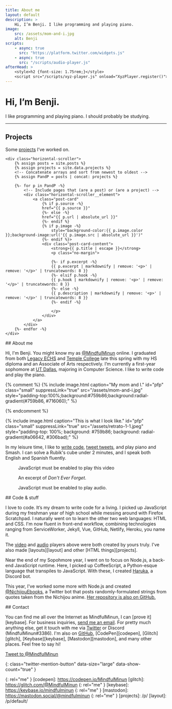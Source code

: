```yaml
---
title: About me
layout: default
description: >
    Hi, I’m Benji. I like programming and playing piano.
image:
    src: /assets/mom-and-i.jpg
    alt: Benji
scripts:
    - async: true
      src: "https://platform.twitter.com/widgets.js"
    - async: true
      src: "/scripts/audio-player.js"
afterHead: >
    <style>h2 {font-size: 1.75rem;}</style>
    <script src="/scripts/xyz-player.js" onload="XyzPlayer.register()"></script>
---
```


# Hi, I’m Benji.
I like programming and playing piano. I should probably be studying.
<hr>

<section>
    <h2>Projects</h2>
    <p>Some <a href="/p/">projects</a> I’ve worked on.</p>

    <div class="horizontal-scroller">
        {% assign posts = site.posts %}
        {% assign projects = site.data.projects %}
        <!-- Concatenate arrays and sort from newest to oldest -->
        {% assign PandP = posts | concat: projects %}

        {%- for p in PandP -%}
            <!-- Include pages that (are a post) or (are a project) -->
            <div class="horizontal-scroller__element">
                <a class="post-card"
                    {% if p.source -%}
                    href="{{ p.source }}"
                    {%- else -%}
                    href="{{ p.url | absolute_url }}"
                    {%- endif %}
                    {% if p.image -%}
                        style="background-color:{{ p.image.color }};background-image:url('{{ p.image.src | absolute_url }}')"
                    {%- endif %}>
                    <div class="post-card-content">
                        <strong>{{ p.title | escape }}</strong>
                        <p class="no-margin">

                        {%- if p.excerpt -%}
                        {{ p.excerpt | markdownify | remove: '<p>' | remove: '</p>' | truncatewords: 8 }}
                        {%- elsif p.hook -%}
                        {{ p.hook | markdownify | remove: '<p>' | remove: '</p>' | truncatewords: 8 }}
                        {%- else -%}
                        {{ p.description | markdownify | remove: '<p>' | remove: '</p>' | truncatewords: 8 }}
                        {%- endif -%}

                        </p>
                    </div>
                </a>
            </div>
        {%- endfor -%}
    </div>
</section>

<section markdown="1">
## About me

Hi, I'm Benji. You might know my as [@MindfulMinun][twitter] online. I graduated from both [Legacy ECHS](https://lechs.taylorisd.org) and [Temple College](https://templejc.edu) late this spring with my HS diploma and an Associate of Arts respectively. I’m currently a first-year sophomore at [UT Dallas](https://utdallas.edu), majoring in Computer Science. I like to write code and play the piano.


{% comment %}
{% include image.html
    caption="My mom and I."
    id="pfp" class="small"
    suppressLink="true"
    src="/assets/mom-and-i.jpg"
    style="padding-top:100%;background:#759b86;background:radial-gradient(#759b86, #716060);" %}


{% endcomment %}


{% include image.html
    caption="This is what I look like."
    id="pfp" class="small"
    suppressLink="true"
    src="/assets/retrato-1-1.jpeg"
    style="padding-top: 100%; background: #759b86; background: radial-gradient(#a06642, #306bad);" %}

In my leisure time, I like to [write code][github], [tweet tweets][twitter], and play piano and Smash. I can solve a Rubik's cube under 2 minutes, and I speak both English and Spanish fluently.
</section>

<figure>
    <div class="media-box">
        <xyz-player
            srcset="
                https://benjic.xyz/assets/goodbye/goodbye.webm video/webm,
                https://benjic.xyz/assets/goodbye/goodbye.mp4 video/mp4"
        ></xyz-player>
    </div>
    <noscript>
        <div class="block-warn">
            <p>JavaScript must be enabled to play this video</p>
        </div>
    </noscript>
    <figcaption>An excerpt of <em>Don't Ever Forget</em>.</figcaption>
</figure>

<figure>
    <div class="audio-player" hidden>
        <audio>
            <source src="/assets/goodbye/Don't_Ever_Forget--Musescore-2018-11-23.ogg" type="audio/ogg">
            <source src="/assets/goodbye/Don't_Ever_Forget--Musescore-2018-11-23.mp3" type="audio/mpeg">
        </audio>
        <div class="audio-player__content">
            <span class="title">Don’t Ever Forget &mdash; Arata Iiyoshi</span>
            <span class="song-data">
                <!-- <a href="/assets/goodbye/Copia de Goodbye.zip" class="txt-alike"
                    download="Don't Ever Forget.zip"
                    title="Download Garageband Project file (zipped)"
                    aria-label="Download Garageband Project file (zipped)">
                    <span class="txt-u">Garageband</span>
                    <i class="material-icons audio-player__icon">get_app</i>
                </a> -->
                <a href="https://musescore.com/user/16771186/scores/5222447"
                    class="txt-alike" target="_blank"
                    aria-label="View in Musescore (opens new tab)"
                    >
                    View in Musescore
                    <i class="material-icons audio-player__icon">open_in_new</i>
                </a>
                <a href="/assets/goodbye/Don't_Ever_Forget--Musescore-2018-11-23.mp3" class="txt-alike"
                    download="Don't Ever Forget.mp3"
                    title="Download mp3"
                    aria-label="Download mp3">
                    .mp3
                    <i class="material-icons audio-player__icon">get_app</i>
                </a>
                <a href="/assets/goodbye/Don't_Ever_Forget--Musescore-2018-11-23.ogg" class="txt-alike"
                    download="Don't Ever Forget.ogg"
                    title="Download ogg"
                    aria-label="Download ogg">
                    .ogg
                    <i class="material-icons audio-player__icon">get_app</i>
                </a>
            </span>
        </div>
    </div>
    <noscript>
        <div class="block-warn">
            <p>JavaScript must be enabled to play audio.</p>
        </div>
    </noscript>
</figure>

<section markdown="1">
## Code &amp; stuff

I love to code. It’s my dream to write code for a living. I picked up JavaScript during my freshman year of high school while messing around with Firefox Scratchpad. I naturally went on to learn the other two web languages: HTML and CSS. I'm now fluent in front-end workflow, combining technologies ranging from ServiceWorker, Jekyll, Vue, GitHub, Netlify, Heroku, you name it.

The [video](https://github.com/MindfulMinun/xyz-custom-elements) and [audio](https://codepen.io/MindfulMinun/pen/vRjPwP) players above were both created by yours truly. I've also made [layouts][layout] and other [HTML things][projects].

Near the end of my Sopohmore year, I went on to focus on Node.js, a back-end JavaScript runtime. Here, I picked up CoffeeScript, a Python-esque language that transpiles to JavaScript. With these, I created [Haruka][haruka], a Discord bot.

This year, I've worked some more with Node.js and created [@NichijouEbooks][NichijouEbooks], a Twitter bot that posts randomly-formulated strings from quotes taken from the Nichijou anime. [Her repository is also on GitHub.](https://github.com/MindfulMinun/nichijouebooks)
</section>

<section markdown="1">
## Contact

You can find me all over the Internet as MindfulMinun, I can [prove it][keybase]. For business inquiries, [send me an email](mailto:importantmails4bc@gmail.com). For pretty much anything else, get it touch with me via [Twitter][twitter] or Discord (MindfulMinun#3386). I'm also on [GitHub][github], [CodePen][codepen], [Glitch][glitch], [Keybase][keybase], [Mastodon][mastodon], and many other places. Feel free to say hi!

[Tweet to @MindfulMinun][twitter-intent]
</section>

<!-- References -->
[twitter]: https://twitter.com/MindfulMinun

[twitter-intent]: https://twitter.com/intent/tweet?screen_name=MindfulMinun&ref_src=twsrc%5Etfw "Tweet to @MindfulMinun"
{: class="twitter-mention-button" data-size="large" data-show-count="true" }

[haruka]: https://github.com/MindfulMinun/discord-haruka
[NichijouEbooks]: https://twitter.com/NichijouEbooks
[github]: https://github.com/MindfulMinun
{: rel="me" }
[codepen]: https://codepen.io/MindfulMinun
[glitch]: https://glitch.com/@MindfulMinun
{: rel="me" }
[keybase]: https://keybase.io/mindfulminun
{: rel="me" }
[mastodon]: https://mastodon.social/@mindfulminun
{: rel="me" }
[projects]: /p/
[layout]: /p/default/
